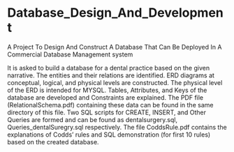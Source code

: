# Database_Design_And_Development
A Project To Design And Construct A Database That Can Be Deployed In A Commercial Database Management system

It is asked to build a database for a dental practice based on the given narrative. 
The entities and their relations are identified. ERD diagrams at conceptual, logical, and physical levels are constructed. 
The physical level of the ERD is intended for MYSQL. Tables, Attributes, and Keys of the database are developed and Constraints are explained. 
The PDF file (RelationalSchema.pdf) containing these data can be found in the same directory of this file.
Two SQL scripts for CREATE, INSERT, and Other Queries are formed and can be found as dentalsurgery.sql, Queries_dentalSuregry.sql respectively.
The file CoddsRule.pdf contains the explanations of Codds’ rules and SQL demonstration (for first 10 rules) based on the created database. 
